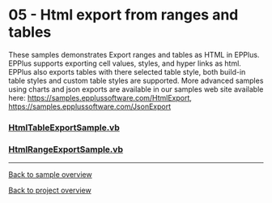 ﻿# 05 - Html export from ranges and tables
These samples demonstrates Export ranges and tables as HTML in EPPlus. 
EPPlus supports exporting cell values, styles, and hyper links as html. 
EPPlus also exports tables with there selected table style, both build-in table styles and custom table styles are supported.
More advanced samples using charts and json exports are available in our samples web site available 
here: https://samples.epplussoftware.com/HtmlExport, https://samples.epplussoftware.com/JsonExport

### [HtmlTableExportSample.vb](HtmlTableExportSample.vb)
### [HtmlRangeExportSample.vb](HtmlRangeExportSample.vb)
---
[Back to sample overview](..%2FReadme.md)

[Back to project overview](..%2F..%2FReadme.md)